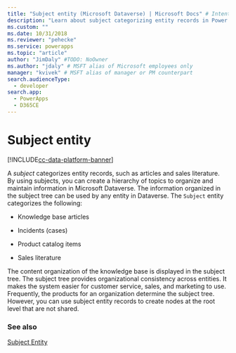 ```yaml
---
title: "Subject entity (Microsoft Dataverse) | Microsoft Docs" # Intent and product brand in a unique string of 43-59 chars including spaces
description: "Learn about subject categorizing entity records in Power Apps, such as articles and sales literature. Using subjects you can create a hierarchy of topics to organize and maintain information."
ms.custom: ""
ms.date: 10/31/2018
ms.reviewer: "pehecke"
ms.service: powerapps
ms.topic: "article"
author: "JimDaly" #TODO: NoOwner
ms.author: "jdaly" # MSFT alias of Microsoft employees only
manager: "kvivek" # MSFT alias of manager or PM counterpart
search.audienceType: 
  - developer
search.app: 
  - PowerApps
  - D365CE
---
```

# Subject entity

[!INCLUDE[cc-data-platform-banner](../../includes/cc-data-platform-banner.md)]

A *subject* categorizes entity records, such as articles and sales literature. By using subjects, you can create a hierarchy of topics to organize and maintain information in Microsoft Dataverse. The information organized in the subject tree can be used by any entity in Dataverse. The `Subject` entity categorizes the following:  
  
- Knowledge base articles  
  
- Incidents (cases)  
  
- Product catalog items  
  
- Sales literature  
  
The content organization of the knowledge base is displayed in the subject tree. The subject tree provides organizational consistency across entities. It makes the system easier for customer service, sales, and marketing to use. Frequently, the products for an organization determine the subject tree. However, you can use subject entity records to create nodes at the root level that are not shared.  
  
### See also  
 [Subject Entity](reference/entities/subject.md) 
 
